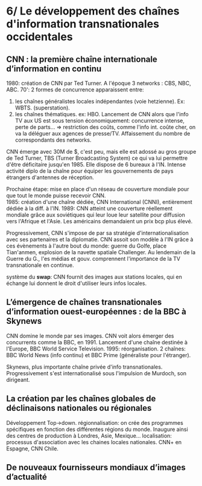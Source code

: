 # 6/ Le développement des chaînes d'information transnationales occidentales

## CNN : la première chaîne internationale d’information en continu

1980: création de CNN par Ted Turner. A l'époque 3 networks : CBS, NBC, ABC.
70': 2 formes de concurrence apparaissent entre:

1. les chaînes généralistes locales indépendantes (voie hetzienne). Ex: WBTS. (superstation).
2. les chaînes thématiques. ex: HBO.
Lancement de CNN alors que l'info TV aux US est sous tension économiquement: concurrence intense, perte de parts... => restriction des coûts, comme l'info int. coûte cher, on va la déléguer aux agences de presse/TV. Affaissement du nombre de correspondants des networks.

CNN émerge avec 30M de $, c'est peu, mais elle est adossé au gros groupe de Ted Turner, TBS (Turner Broadcasting System) ce qui va lui permettre d'être déficitaire jusqu'en 1985. Elle dispose de 6 bureaux à l'IN.
Intense activité diplo de la chaîne pour équiper les gouvernements de pays étrangers d'antennes de réception.

Prochaine étape: mise en place d'un réseau de couverture mondiale pour que tout le monde puisse recevoir CNN.  
1985: création d'une chaîne dédiée, CNN International (CNNI), entièrement dédiée à la diff. à l'IN.
1989: CNN atteint une couverture réellement mondiale grâce aux soviétiques qui leur loue leur satellite pour diffusion vers l'Afrique et l'Asie. Les américains demandaient un prix bcp plus élevé.

Progressivement, CNN s'impose de par sa stratégie d'internationalisation avec ses partenaires et la diplomatie. CNN assoit son modèle à l'IN grâce à ces évènements à l'autre bout du monde: guerre du Golfe, place Tian'anmen, explosion de la navette spatiale Challenger. Au lendemain de la Guerre du G., l'es médias et gouv. comprennent l'importance de la TV transnationale en continue.

système du **swap**: CNN fournit des images aux stations locales, qui en échange lui donnent le droit d'utiliser leurs infos locales.

## L’émergence de chaînes transnationales d’information ouest-européennes : de la BBC à Skynews

CNN domine le monde par ses images. CNN voit alors émerger des concurrents comme la BBC, en 1991. Lancement d'une chaîne destinée à l'Europe, BBC World Service Television.
1995: réorganisation. 2 chaînes: BBC World News (info continu) et BBC Prime (généraliste pour l'étranger).

Skynews, plus importante chaîne privée d'info transnationales. Progressivement s'est internationalisé sous l'impulsion de Murdoch, son dirigeant.

## La création par les chaînes globales de déclinaisons nationales ou régionales

Développement Top->down.
régionnalisation: on crée des programmes spécifiques en fonction des différentes régions du monde. Inaugure ainsi des centres de production à Londres, Asie, Mexique...
localisation: processus d'association avec les chaines locales nationales. CNN+ en Espagne, CNN Chile.

## De nouveaux fournisseurs mondiaux d’images d’actualité
